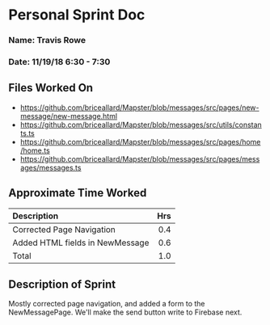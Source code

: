 # Personal Sprint Doc

### Name: Travis Rowe
### Date: 11/19/18 6:30 - 7:30

## Files Worked On

- https://github.com/briceallard/Mapster/blob/messages/src/pages/new-message/new-message.html
- https://github.com/briceallard/Mapster/blob/messages/src/utils/constants.ts
- https://github.com/briceallard/Mapster/blob/messages/src/pages/home/home.ts
- https://github.com/briceallard/Mapster/blob/messages/src/pages/messages/messages.ts


## Approximate Time Worked

| Description                     | Hrs  |
| :------------------------------ | ---: |
| Corrected Page Navigation       | 0.4  |
| Added HTML fields in NewMessage | 0.6  |
| Total                           | 1.0  |

## Description of Sprint

Mostly corrected page navigation, and added a form to the NewMessagePage. We'll make the send button write to Firebase next.